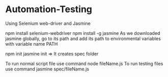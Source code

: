 # Automation-Testing
Using Selenium web-driver and Jasmine

npm install selenium-webdriver
npm install -g jasmine
As we downloaded jasmine globally, go to its path and add its path to environmental variables with variable name PATH 

npm init
jasmine init => It creates spec folder

To run normal script file use command node fileName.js
To run testing files use command jasmine spec/fileName.js

